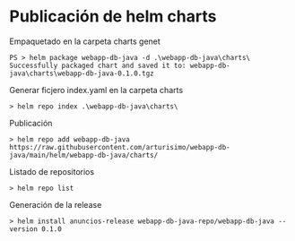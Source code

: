 # Publicación de helm charts

Empaquetado en la carpeta charts genet

	PS > helm package webapp-db-java -d .\webapp-db-java\charts\   
	Successfully packaged chart and saved it to: webapp-db-java\charts\webapp-db-java-0.1.0.tgz


Generar ficjero index.yaml en la carpeta charts

	> helm repo index .\webapp-db-java\charts\ 


Publicación 

	> helm repo add webapp-db-java https://raw.githubusercontent.com/arturisimo/webapp-db-java/main/helm/webapp-db-java/charts/	


Listado de repositorios

	> helm repo list


Generación de la release

	> helm install anuncios-release webapp-db-java-repo/webapp-db-java --version 0.1.0